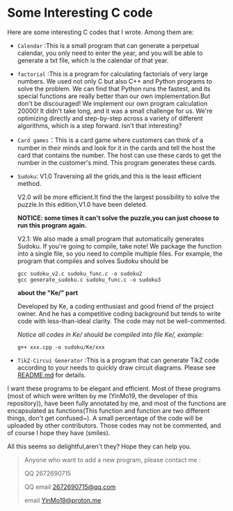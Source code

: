 # Some Interesting C code

Here are some interesting C codes that I wrote. Among them are:

- `Calendar` :This is a small program that can generate a perpetual calendar, you only need to enter the year, and you will be able to generate a txt file, which is the calendar of that year.

- `factorial` :This is a program for calculating factorials of very large numbers. We used not only C but also C++ and Python programs to solve the problem. We can find that Python runs the fastest, and its special functions are really better than our own implementation.But don't be discouraged! We implement our own program calculation 20000! It didn't take long, and it was a small challenge for us. We're optimizing directly and step-by-step across a variety of different algorithms, which is a step forward. Isn't that interesting?

- `Card games`：This is a card game where customers can think of a number in their minds and look for it in the cards and tell the host the card that contains the number. The host can use these cards to get the number in the customer's mind. This program generates these cards.

- `Sudoku`: V1.0 Traversing all the grids,and this is the least efficient method.

  V2.0 will be more efficient.It find the the largest possibility to solve the puzzle.In this edition,V1.0 have been deleted.  

  **NOTICE: some times it can't solve the puzzle,you can just choose to run this program again.**  

  V2.1:  We also made a small program that automatically generates Sudoku. If you're going to compile, take note! We package the function into a single file, so you need to compile multiple files. For example, the program that compiles and solves Sudoku should be

  ```
  gcc sudoku_v2.c sudoku_func.c -o sudoku2
  gcc generate_sudoku.c sudoku_func.c -o sudoku3
  ```
  **about the "Ke/" part**

  Developed by Ke, a coding enthusiast and good friend of the project owner. And he has a competitive coding background but tends to write code with less-than-ideal clarity. The code may not be well-commented.
  
  *Notice all codes in Ke/ should be compiled into file Ke/, example:*
  ```
  g++ xxx.cpp -o sudoku/Ke/xxx
  ```

- `TikZ-Circui Generator` :This is a program that can generate TikZ code according to your needs to quickly draw circuit diagrams. Please see [README.md](TikZ_Circui/README.md) for details.

I want these programs to be elegant and efficient. Most of these programs (most of which were written by me (YinMo19, the developer of this repository)), have been fully annotated by me, and most of the functions are encapsulated as functions(This function and function are two different things, don't get confused~). A small percentage of the code will be uploaded by other contributors. Those codes may not be commented, and of course I hope they have (smiles).

All this seems so delightful,aren't they? Hope they can help you.

> Anyone who want to add a new program, please contact me :
>
>    QQ 2672690715 
>
>    QQ email 2672690715@qq.com 
>
>    email YinMo19@proton.me
